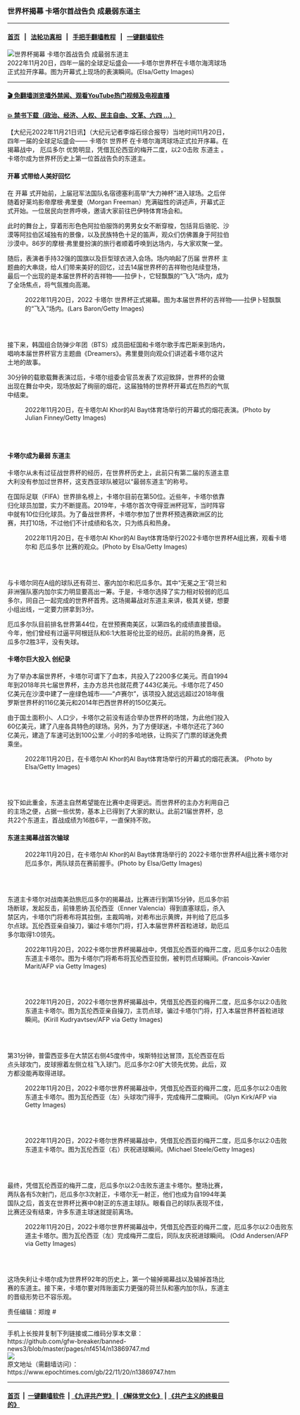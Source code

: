 ### 世界杯揭幕 卡塔尔首战告负 成最弱东道主
------------------------

#### [首页](https://github.com/gfw-breaker/banned-news3/blob/master/README.md) &nbsp;&nbsp;|&nbsp;&nbsp; [法轮功真相](https://github.com/begood0513/basic/blob/master/README.md)  &nbsp;&nbsp;|&nbsp;&nbsp; [手把手翻墙教程](https://github.com/gfw-breaker/guides/wiki)  &nbsp;&nbsp;|&nbsp;&nbsp; [一键翻墙软件](https://github.com/gfw-breaker/nogfw/blob/master/README.md)  



<div><img alt="世界杯揭幕 卡塔尔首战告负 成最弱东道主" class="attachment-djy_600_400 size-djy_600_400 wp-post-image" src="https://i.epochtimes.com/assets/uploads/2022/11/id13869780-GettyImages-1443020304-600x400.jpg"/>
<div class="caption">
 2022年11月20日，四年一届的全球足坛盛会——卡塔尔世界杯在卡塔尔海湾球场正式拉开序幕。图为开幕式上现场的表演瞬间。(Elsa/Getty Images)
</div></div><hr/>

#### [ 🎬  免翻墙浏览墙外禁闻、观看YouTube热门视频及电视直播](https://github.com/gfw-breaker/HelloWorld)

#### [ 💥  禁书下载（政治、经济、人权、民主自由、文革、六四 ...）](https://github.com/gfw-breaker/books/blob/master/README.md)

<div><p>
 【大纪元2022年11月21日讯】（大纪元记者李熔石综合报导）当地时间11月20日，四年一届的全球足坛盛会——
 <ok href="https://www.epochtimes.com/gb/tag/%E5%8D%A1%E5%A1%94%E5%B0%94.html">
  卡塔尔
 </ok>
 <ok href="https://www.epochtimes.com/gb/tag/%E4%B8%96%E7%95%8C%E6%9D%AF.html">
  世界杯
 </ok>
 在卡塔尔海湾球场正式拉开序幕。在揭幕战中，
 <ok href="https://www.epochtimes.com/gb/tag/%E5%8E%84%E7%93%9C%E5%A4%9A%E5%B0%94.html">
  厄瓜多尔
 </ok>
 优势明显，凭借瓦伦西亚的梅开二度，以2:0击败
 <ok href="https://www.epochtimes.com/gb/tag/%E4%B8%9C%E9%81%93%E4%B8%BB.html">
  东道主
 </ok>
 。卡塔尔成为世界杯历史上第一位首战告负的东道主。
</p>
<h4>
 <ok href="https://www.epochtimes.com/gb/tag/%E5%BC%80%E5%B9%95.html">
  开幕
 </ok>
 式带给人美好回忆
</h4>
<p>
 在
 <ok href="https://www.epochtimes.com/gb/tag/%E5%BC%80%E5%B9%95.html">
  开幕
 </ok>
 式开始前，上届冠军法国队名宿德塞利高举“大力神杯”进入球场。之后伴随着好莱坞影帝摩根‧弗里曼（Morgan Freeman）充满磁性的讲述声，开幕式正式开始。一位居民向世界呼唤，邀请大家前往巴伊特体育场会和。
</p>
<p>
 此时的舞台上，穿着形形色色阿拉伯服饰的男男女女不断穿梭，包括背后骆驼、沙漠等阿拉伯区域独有的景像，以及民族特色十足的笛声，观众们仿佛置身于阿拉伯沙漠中。86岁的摩根‧弗里曼扮演的旅行者顺着呼唤到达场内，与大家欢聚一堂。
</p>
<p>
 随后，表演者手持32强的国旗以及巨型球衣进入会场。场内响起了历届
 <ok href="https://www.epochtimes.com/gb/tag/%E4%B8%96%E7%95%8C%E6%9D%AF.html">
  世界杯
 </ok>
 主题曲的大串烧，给人们带来美好的回忆，过去14届世界杯的吉祥物也陆续登场，最后一个出现的是本届世界杯的吉祥物——拉伊卜，它轻飘飘的“飞入”场内，成为了全场焦点，将气氛推向高潮。
</p>
<figure aria-describedby="caption-attachment-13869779" class="wp-caption aligncenter" id="attachment_13869779" style="width: 613px">
 <ok href=" https://i.epochtimes.com/assets/uploads/2022/11/id13869779-GettyImages-1443018550-613x400.jpg" rel="noreferrer noopener" target="_blank">
  <img alt="" class="size-medium_vertical wp-image-13869779" src="https://i.epochtimes.com/assets/uploads/2022/11/id13869779-GettyImages-1443018550-613x400.jpg"/>
 </ok>
 <br/><figcaption class="wp-caption-text" id="caption-attachment-13869779">
  2022年11月20日，2022
  <ok href="https://www.epochtimes.com/gb/tag/%E5%8D%A1%E5%A1%94%E5%B0%94.html">
   卡塔尔
  </ok>
  世界杯正式揭幕。图为本届世界杯的吉祥物——拉伊卜轻飘飘的“飞入”场内。(Lars Baron/Getty Images)
 </figcaption><br/>
</figure><br/>
<p>
 接下来，韩国组合防弹少年团（BTS）成员田柾国和卡塔尔歌手库巴斯来到场内，唱响本届世界杯官方主题曲《Dreamers》。弗里曼则向观众们讲述着卡塔尔这片土地的故事。
</p>
<p>
 30分钟的载歌载舞表演过后，卡塔尔组委会官员发表了欢迎致辞，世界杯的会徽出现在舞台中央，现场放起了绚丽的烟花，这届独特的世界杯开幕式在热烈的气氛中结束。
</p>
<figure aria-describedby="caption-attachment-13869695" class="wp-caption aligncenter" id="attachment_13869695" style="width: 600px">
 <ok href=" https://i.epochtimes.com/assets/uploads/2022/11/id13869695-GettyImages-1443023088-631x400.jpg" rel="noreferrer noopener" target="_blank">
  <img alt="" class="wp-image-13869695" src="https://i.epochtimes.com/assets/uploads/2022/11/id13869695-GettyImages-1443023088-631x400.jpg"/>
 </ok>
 <br/><figcaption class="wp-caption-text" id="caption-attachment-13869695">
  2022年11月20日，在卡塔尔Al Khor的Al Bayt体育场举行的开幕式的烟花表演。(Photo by Julian Finney/Getty Images)
 </figcaption><br/>
</figure><br/>
<h4>
 卡塔尔成为最弱
 <ok href="https://www.epochtimes.com/gb/tag/%E4%B8%9C%E9%81%93%E4%B8%BB.html">
  东道主
 </ok>
</h4>
<p>
 卡塔尔从未有过征战世界杯的经历，在世界杯历史上，此前只有第二届的东道主意大利没有参加过世界杯，这支西亚球队被冠以“最弱东道主”的称号。
</p>
<p>
 在国际足联（FIFA）世界排名榜上，卡塔尔目前在第50位。近些年，卡塔尔依靠归化球员加盟，实力不断提高。2019年，卡塔尔首次夺得亚洲杯冠军，当时阵容中就有10位归化球员。为了备战世界杯，卡塔尔参加了世界杯预选赛欧洲区的比赛，共打10场，不过他们不计成绩和名次，只为练兵和热身。
</p>
<figure aria-describedby="caption-attachment-13869688" class="wp-caption aligncenter" id="attachment_13869688" style="width: 599px">
 <ok href=" https://i.epochtimes.com/assets/uploads/2022/11/id13869688-GettyImages-1443027188-600x400.jpg" rel="noreferrer noopener" target="_blank">
  <img alt="" class="wp-image-13869688" src="https://i.epochtimes.com/assets/uploads/2022/11/id13869688-GettyImages-1443027188-600x400.jpg"/>
 </ok>
 <br/><figcaption class="wp-caption-text" id="caption-attachment-13869688">
  2022年11月20日，在卡塔尔Al Khor的Al Bayt体育场举行2022卡塔尔世界杯A组比赛，观看卡塔尔和
  <ok href="https://www.epochtimes.com/gb/tag/%E5%8E%84%E7%93%9C%E5%A4%9A%E5%B0%94.html">
   厄瓜多尔
  </ok>
  比赛的观众。(Photo by Elsa/Getty Images)
 </figcaption><br/>
</figure><br/>
<p>
 与卡塔尔同在A组的球队还有荷兰、塞内加尔和厄瓜多尔。其中“无冕之王”荷兰和非洲强队塞内加尔实力明显要高出一筹。于是，卡塔尔选择了实力相对较弱的厄瓜多尔，同自己一起完成的世界杯首秀。这场揭幕战对东道主来讲，极其关键，想要小组出线，一定要力拼拿到3分。
</p>
<p>
 厄瓜多尔队目前排名世界第44位，在世预赛南美区，以第四名的成绩直接晋级。今年，他们曾经有过逼平阿根廷队和6:1大胜哥伦比亚的经历。此前的热身赛，厄瓜多尔2胜3平，没有失球。
</p>
<h4>
 卡塔尔巨大投入 创纪录
</h4>
<p>
 为了举办本届世界杯，卡塔尔可谓下了血本，共投入了2200多亿美元。而自1994年到2018年共七届世界杯，主办方总共也就花费了443亿美元。卡塔尔花了450亿美元在沙漠中建了一座绿色城市——“卢赛尔”，该项投入就远远超过2018年俄罗斯世界杯的116亿美元和2014年巴西世界杯的150亿美元。
</p>
<p>
 由于国土面积小、人口少，卡塔尔之前没有适合举办世界杯的场馆，为此他们投入60亿美元，建了八座各具特色的球场。另外，为了方便球迷，卡塔尔还花了360亿美元，建造了车速可达到100公里／小时的多哈地铁，让购买了门票的球迷免费乘坐。
</p>
<figure aria-describedby="caption-attachment-13869703" class="wp-caption aligncenter" id="attachment_13869703" style="width: 600px">
 <ok href=" https://i.epochtimes.com/assets/uploads/2022/11/id13869703-GettyImages-1443038533-600x400.jpg" rel="noreferrer noopener" target="_blank">
  <img alt="" class="size-medium_vertical wp-image-13869703" src="https://i.epochtimes.com/assets/uploads/2022/11/id13869703-GettyImages-1443038533-600x400.jpg"/>
 </ok>
 <br/><figcaption class="wp-caption-text" id="caption-attachment-13869703">
  2022年11月20日，在卡塔尔Al Khor的Al Bayt体育场举行的开幕式的烟花表演。 (Photo by Elsa/Getty Images)
 </figcaption><br/>
</figure><br/>
<p>
 投下如此重金，东道主自然希望能在比赛中走得更远。而世界杯的主办方利用自己的主场之便，占据一些优势，基本上已得到了大家的默认。此前21届世界杯，总共22个东道主，首战成绩为16胜6平，一直保持不败。
</p>
<h4>
 东道主揭幕战首次输球
</h4>
<figure aria-describedby="caption-attachment-13869686" class="wp-caption aligncenter" id="attachment_13869686" style="width: 600px">
 <ok href=" https://i.epochtimes.com/assets/uploads/2022/11/id13869686-GettyImages-1443026373-600x400.jpg" rel="noreferrer noopener" target="_blank">
  <img alt="" class="size-medium_vertical wp-image-13869686" src="https://i.epochtimes.com/assets/uploads/2022/11/id13869686-GettyImages-1443026373-600x400.jpg"/>
 </ok>
 <br/><figcaption class="wp-caption-text" id="caption-attachment-13869686">
  2022年11月20日，在卡塔尔Al Khor的Al Bayt体育场举行的 2022卡塔尔世界杯A组比赛卡塔尔对厄瓜多尔，两队球员在赛前握手。(Photo by Elsa/Getty Images)
 </figcaption><br/>
</figure><br/>
<p>
 东道主卡塔尔对战南美劲旅厄瓜多尔的揭幕战，比赛进行到第15分钟，厄瓜多尔前场断球，发起反击，前锋恩纳‧瓦伦西亚（Enner Valencia）得到直塞球后，杀入禁区内，卡塔尔门将希布将其拉倒，主裁鸣哨，对希布出示黄牌，并判给了厄瓜多尔点球。瓦伦西亚亲自操刀，骗过卡塔尔门将，打入本届世界杯首粒进球，助厄瓜多尔取得1:0领先。
</p>
<figure aria-describedby="caption-attachment-13869784" class="wp-caption aligncenter" id="attachment_13869784" style="width: 600px">
 <ok href=" https://i.epochtimes.com/assets/uploads/2022/11/id13869784-GettyImages-1244929761-600x400.jpg" rel="noreferrer noopener" target="_blank">
  <img alt="" class="wp-image-13869784" src="https://i.epochtimes.com/assets/uploads/2022/11/id13869784-GettyImages-1244929761-600x400.jpg"/>
 </ok>
 <br/><figcaption class="wp-caption-text" id="caption-attachment-13869784">
  2022年11月20日，2022卡塔尔世界杯揭幕战中，凭借瓦伦西亚的梅开二度，厄瓜多尔以2:0击败东道主卡塔尔。图为卡塔尔门将希布将瓦伦西亚拉倒，被判罚点球瞬间。(Francois-Xavier Marit/AFP via Getty Images)
 </figcaption><br/>
</figure><br/>
<figure aria-describedby="caption-attachment-13869783" class="wp-caption aligncenter" id="attachment_13869783" style="width: 600px">
 <ok href=" https://i.epochtimes.com/assets/uploads/2022/11/id13869783-GettyImages-1244928761-600x400.jpg" rel="noreferrer noopener" target="_blank">
  <img alt="" class="size-medium_vertical wp-image-13869783" src="https://i.epochtimes.com/assets/uploads/2022/11/id13869783-GettyImages-1244928761-600x400.jpg"/>
 </ok>
 <br/><figcaption class="wp-caption-text" id="caption-attachment-13869783">
  2022年11月20日，2022卡塔尔世界杯揭幕战中，凭借瓦伦西亚的梅开二度，厄瓜多尔以2:0击败东道主卡塔尔。图为瓦伦西亚亲自操刀，主罚点球，骗过卡塔尔门将，打入本届世界杯首粒进球瞬间。(Kirill Kudryavtsev/AFP via Getty Images)
 </figcaption><br/>
</figure><br/>
<p>
 第31分钟，普雷西亚多在大禁区右侧45度传中，埃斯特拉达冒顶，瓦伦西亚在后点头球攻门，皮球擦着左侧立柱飞入球门。厄瓜多尔2:0扩大领先优势。此后，双方都没能再取得进球。
</p>
<figure aria-describedby="caption-attachment-13869781" class="wp-caption aligncenter" id="attachment_13869781" style="width: 600px">
 <ok href=" https://i.epochtimes.com/assets/uploads/2022/11/id13869781-GettyImages-1244928533-600x400.jpg" rel="noreferrer noopener" target="_blank">
  <img alt="" class="size-medium_vertical wp-image-13869781" src="https://i.epochtimes.com/assets/uploads/2022/11/id13869781-GettyImages-1244928533-600x400.jpg"/>
 </ok>
 <br/><figcaption class="wp-caption-text" id="caption-attachment-13869781">
  2022年11月20日，2022卡塔尔世界杯揭幕战中，凭借瓦伦西亚的梅开二度，厄瓜多尔以2:0击败东道主卡塔尔。图为瓦伦西亚（左）头球攻门得手，完成梅开二度瞬间。 (Glyn Kirk/AFP via Getty Images)
 </figcaption><br/>
</figure><br/>
<figure aria-describedby="caption-attachment-13869785" class="wp-caption aligncenter" id="attachment_13869785" style="width: 600px">
 <ok href=" https://i.epochtimes.com/assets/uploads/2022/11/id13869785-GettyImages-1443032021-600x400.jpg" rel="noreferrer noopener" target="_blank">
  <img alt="" class="size-medium_vertical wp-image-13869785" src="https://i.epochtimes.com/assets/uploads/2022/11/id13869785-GettyImages-1443032021-600x400.jpg"/>
 </ok>
 <br/><figcaption class="wp-caption-text" id="caption-attachment-13869785">
  2022年11月20日，2022卡塔尔世界杯揭幕战中，凭借瓦伦西亚的梅开二度，厄瓜多尔以2:0击败东道主卡塔尔。图为瓦伦西亚（右）庆祝进球瞬间。(Michael Steele/Getty Images)
 </figcaption><br/>
</figure><br/>
<p>
 最终，凭借瓦伦西亚的梅开二度，厄瓜多尔以2:0击败东道主卡塔尔。整场比赛，两队各有5次射门，厄瓜多尔3次射正，卡塔尔无一射正，他们也成为自1994年美国队之后，首支在世界杯比赛中0射正的东道主球队。眼看自己的球队表现不佳，比赛还没有结束，许多东道主球迷就提前离场。
</p>
<figure aria-describedby="caption-attachment-13869782" class="wp-caption aligncenter" id="attachment_13869782" style="width: 615px">
 <ok href=" https://i.epochtimes.com/assets/uploads/2022/11/id13869782-GettyImages-1244929786-615x400.jpg" rel="noreferrer noopener" target="_blank">
  <img alt="" class="size-medium_vertical wp-image-13869782" src="https://i.epochtimes.com/assets/uploads/2022/11/id13869782-GettyImages-1244929786-615x400.jpg"/>
 </ok>
 <br/><figcaption class="wp-caption-text" id="caption-attachment-13869782">
  2022年11月20日，2022卡塔尔世界杯揭幕战中，凭借瓦伦西亚的梅开二度，厄瓜多尔以2:0击败东道主卡塔尔。图为瓦伦西亚（左）完成梅开二度后，同队友庆祝进球瞬间。 (Odd Andersen/AFP via Getty Images)
 </figcaption><br/>
</figure><br/>
<p>
 这场失利让卡塔尔成为世界杯92年的历史上，第一个输掉揭幕战以及输掉首场比赛的东道主。接下来，卡塔尔要对阵账面实力更强的荷兰队和塞内加尔队，东道主的晋级形势已不容乐观。
</p>
<p>
 责任编辑：郑煌 #
</p>
</div>
<hr/>
手机上长按并复制下列链接或二维码分享本文章：<br/>
https://github.com/gfw-breaker/banned-news3/blob/master/pages/nf4514/n13869747.md <br/>
<a href='https://github.com/gfw-breaker/banned-news3/blob/master/pages/nf4514/n13869747.md'><img src='https://github.com/gfw-breaker/banned-news3/blob/master/pages/nf4514/n13869747.md.png'/></a> <br/>
原文地址（需翻墙访问）：https://www.epochtimes.com/gb/22/11/20/n13869747.htm


------------------------
#### [首页](https://github.com/gfw-breaker/banned-news3/blob/master/README.md) &nbsp;|&nbsp; [一键翻墙软件](https://github.com/gfw-breaker/nogfw/blob/master/README.md) &nbsp;| [《九评共产党》](https://github.com/gfw-breaker/9ping.md/blob/master/README.md#九评之一评共产党是什么) | [《解体党文化》](https://github.com/gfw-breaker/jtdwh.md/blob/master/README.md) | [《共产主义的终极目的》](https://github.com/gfw-breaker/gczydzjmd.md/blob/master/README.md)


<img src='http://gfw-breaker.win/banned-news3/pages/nf4514/n13869747.md' width='0px' height='0px'/>